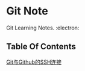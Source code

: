 # Git Note
Git Learning Notes. :electron:

## Table Of Contents
[Git与Github的SSH连接](https://github.com/CnLzh/NoteBook/tree/main/Git/GitSSH)

